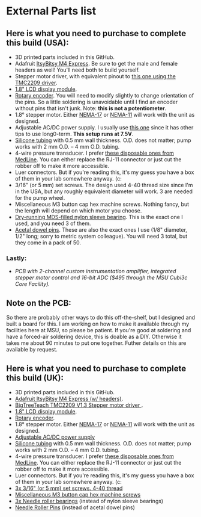# External Parts list
## Here is what you need to purchase to complete this build (USA):

* 3D printed parts included in this GitHub.
* Adafruit [ItsyBitsy M4 Express](https://www.adafruit.com/product/3800). Be sure to get the male and female headers as well! You'll need both to build yourself.
* Stepper motor driver, with equivalent pinout to [this one using the TMC2209 driver](https://www.amazon.com/gp/product/B07ZPV4HFP/).
* [1.8" LCD display module](https://www.amazon.com/gp/product/B07VBSZ2HX).
* [Rotary encoder](https://www.amazon.com/gp/product/B06XQTHDRR/). You will need to modify slightly to change orientation of the pins. So a little soldering is unavoidable until I find an encoder without pins that isn't junk. Note: __this is not a potentiometer__.
* 1.8° stepper motor. Either [NEMA-17](https://www.amazon.com/STEPPERONLINE-Bipolar-Stepper-22-6oz-Extruder/dp/B00PNEQ79Q/) or [NEMA-11](https://www.amazon.com/Iverntech-Stepper-Printer-Machine-Robotics/dp/B07PNV7RBW/) will work with the unit as designed.
* Adjustable AC/DC power supply. I usually use [this one](https://www.amazon.com/gp/product/B07N18XN84/) since it has other tips to use long0-term. __This setup runs at 7.5V__.
* [Silicone tubing](https://www.amazon.com/VictorsHome-Silicone-Flexible-Transfer-Transparent/dp/B09DKWWRSG) with 0.5 mm wall thickness. O.D. does not matter; pump works with 2 mm O.D. – 4 mm O.D. tubing.
* 4-wire pressure transducer. I prefer [these disposable ones from MedLine](https://www.medline.com/product/Head/Z05-PF154670). You can either replace the RJ-11 connector or just cut the robber off to make it more accessible.
* Luer connectors. But if you're reading this, it's my guess you have a box of them in your lab somewhere anyway. (c:
* 3/16" (or 5 mm) set screws. The design used 4-40 thread size since I'm in the USA, but any roughly equivalent diameter will work. 3 are needed for the pump wheel.
* Miscellaneous M3 button cap hex machine screws. Nothing fancy, but the length will depend on which motor you choose.
* [Dry-running MDS-filled nylon sleeve bearing](https://www.mcmaster.com/6294K401/). This is the exact one I used, and you need 3 of them.
* [Acetal dowel pins](https://www.mcmaster.com/97155A426/). These are also the exact ones I use (1/8" diameter, 1/2" long; sorry to metric system colleague). You will need 3 total, but they come in a pack of 50.

### Lastly:
* *PCB with 2-channel custom instrumentation amplifier, integrated stepper motor control and 16-bit ADC ($495 through the MSU Cubi3c Core Facility).*

## Note on the PCB:
So there are probably other ways to do this off-the-shelf, but I designed and built a board for this. I am working on how to make it available through my facilities here at MSU, so please be patient. If you're good at soldering and have a forced-air soldering device, this is doable as a DIY. Otherwise it takes me about 90 minutes to put one together. Futher details on this are available by request.

## Here is what you need to purchase to complete this build (UK):

* 3D printed parts included in this GitHub.
* [Adafruit ItsyBitsy M4 Express (w/ headers)](https://www.digikey.co.uk/en/products/detail/adafruit-industries-llc/3800/9448047).
* [BigTreeTeach TMC2209 V1.3 Stepper motor driver ](https://www.3djake.uk/bigtreetech/stepper-motor-driver?sai=9875).
* [1.8" LCD display module](https://www.amazon.com/gp/product/B07VBSZ2HX).
* [Rotary encoder](https://www.amazon.co.uk/KY-040-Encoder-Development-Arduino-including/dp/B09726Y8RB). 
* 1.8° stepper motor. Either [NEMA-17](https://www.omc-stepperonline.com/nema-17-bipolar-1-8deg-16ncm-22-6oz-in-1a-3-7v-42x42x20mm-4-wires-17hs08-1004s) or [NEMA-11](https://www.amazon.com/Iverntech-Stepper-Printer-Machine-Robotics/dp/B07PNV7RBW/) will work with the unit as designed.
* [Adjustable AC/DC power supply](https://www.amazon.co.uk/Outtag-Universal-Adapter-Speakers-Routers-Black/dp/B0CKYMPDBY/) 
* [Silicone tubing](https://www.amazon.co.uk/VictorsHome-Silicone-Length-Flexible-Transparent/dp/B0CBJWK7XC/) with 0.5 mm wall thickness. O.D. does not matter; pump works with 2 mm O.D. – 4 mm O.D. tubing.
* 4-wire pressure transducer. I prefer [these disposable ones from MedLine](https://www.acevetsupplies.co.uk/products/ibp-transducer-kit-medex-abbott-42585-05). You can either replace the RJ-11 connector or just cut the robber off to make it more accessible.
* Luer connectors. But if you're reading this, it's my guess you have a box of them in your lab somewhere anyway. (c:
* [3x 3/16" (or 5 mm) set screws. 4-40 thread](https://www.accu.co.uk/imperial-cup-point-setgrub-screws/31301-SSU-4-40-3-16-A4)
* [Miscellaneous M3 button cap hex machine screws](https://www.amazon.co.uk/Stainless-Precise-Tapping-Washers-Assortment/dp/B09J2MNSMZ)
* [3x Needle roller bearings](https://www.bearingboys.co.uk/HK-Series-Drawn-Cup-Needle-Bearings/HK0306-Budget-Drawn-Cup-Needle-Bearing-356063-p) (instead of nylon sleeve bearings)
* [Needle Roller Pins](https://www.bearingboys.co.uk/Loose-Needle-Rollers/3mm-x-118mm-Round-End-Loose-Needle-Rollers-Pack-of-100-456051-p) (instead of acetal dowel pins)
